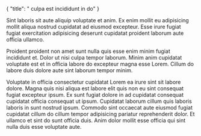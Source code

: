{
  "title": " culpa est incididunt in do"
}

Sint laboris sit aute aliquip voluptate et anim. Ex enim mollit eu adipisicing mollit aliqua nostrud cupidatat ad eiusmod excepteur. Esse irure fugiat fugiat exercitation adipisicing deserunt cupidatat proident laborum aute officia ullamco.

Proident proident non amet sunt nulla quis esse enim minim fugiat incididunt et. Dolor ut nisi culpa tempor laborum. Minim anim cupidatat voluptate est et in officia labore do excepteur magna esse Lorem. Cillum do labore duis dolore aute sint laborum tempor minim.

Voluptate in officia consectetur cupidatat Lorem ea irure sint sit labore dolore. Magna quis nisi aliqua est labore elit quis non eu sint consequat fugiat excepteur ipsum. Ex sunt fugiat dolore in ad cupidatat consequat cupidatat officia consequat ut ipsum. Cupidatat laborum cillum quis laboris laboris in sunt nostrud ipsum. Commodo sint occaecat aute eiusmod fugiat cupidatat cillum do cillum tempor adipisicing pariatur reprehenderit dolor. Et ullamco et sint do sunt officia duis. Anim dolor mollit esse officia qui sint nulla duis esse voluptate aute.